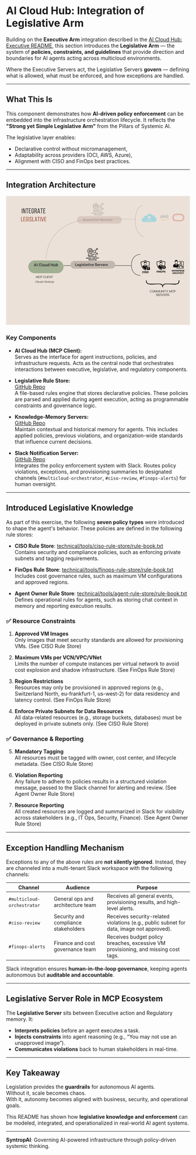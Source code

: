 # AI Cloud Hub: Integration of Legislative Arm

Building on the **Executive Arm** integration described in the [AI Cloud Hub: Executive README](ai-cloud-hub-executive.md), this section introduces the **Legislative Arm** — the system of **policies, constraints, and guidelines** that provide direction and boundaries for AI agents acting across multicloud environments.

Where the Executive Servers act, the Legislative Servers **govern** — defining what is allowed, what must be enforced, and how exceptions are handled.

---

## What This Is

This component demonstrates how **AI-driven policy enforcement** can be embedded into the infrastructure orchestration lifecycle. It reflects the **"Strong yet Simple Legislative Arm"** from the Pillars of Systemic AI.

The legislative layer enables:
- Declarative control without micromanagement,
- Adaptability across providers (OCI, AWS, Azure),
- Alignment with CISO and FinOps best practices.

---

## Integration Architecture

![Integration of Legislative Arm](images/integrate-Legislative.png)

### Key Components

- **AI Cloud Hub (MCP Client):**  
  Serves as the interface for agent instructions, policies, and infrastructure requests. Acts as the central node that orchestrates interactions between executive, legislative, and regulatory components.

- **Legislative Rule Store:**  
  [GitHub Repo](https://github.com/modelcontextprotocol/servers/tree/main/src/filesystem)  
  A file-based rules engine that stores declarative policies. These policies are parsed and applied during agent execution, acting as programmable constraints and governance logic.

- **Knowledge-Memory Servers:**  
  [GitHub Repo](https://github.com/modelcontextprotocol/servers/tree/main/src/memory)  
  Maintain contextual and historical memory for agents. This includes applied policies, previous violations, and organization-wide standards that influence current decisions.

- **Slack Notification Server:**  
  [GitHub Repo](https://github.com/modelcontextprotocol/servers/tree/main/src/slack)  
  Integrates the policy enforcement system with Slack. Routes policy violations, exceptions, and provisioning summaries to designated channels (`#multicloud-orchestrator`, `#ciso-review`, `#finops-alerts`) for human oversight.

---

## Introduced Legislative Knowledge

As part of this exercise, the following **seven policy types** were introduced to shape the agent's behavior. These policies are defined in the following rule stores:

- **CISO Rule Store**: [technical/tools/ciso-rule-store/rule-book.txt](../technical/tools/ciso-rule-store/rule-book.txt)  
  Contains security and compliance policies, such as enforcing private subnets and tagging requirements.

- **FinOps Rule Store**: [technical/tools/finops-rule-store/rule-book.txt](../technical/tools/finops-rule-store/rule-book.txt)  
  Includes cost governance rules, such as maximum VM configurations and approved regions.

- **Agent Owner Rule Store**: [technical/tools/agent-rule-store/rule-book.txt](../technical/tools/agent-rule-store/rule-book.txt)  
  Defines operational rules for agents, such as storing chat context in memory and reporting execution results.

### ✅ Resource Constraints
1. **Approved VM Images**  
   Only images that meet security standards are allowed for provisioning VMs. (See CISO Rule Store)

2. **Maximum VMs per VCN/VPC/VNet**  
   Limits the number of compute instances per virtual network to avoid cost explosion and shadow infrastructure. (See FinOps Rule Store)

3. **Region Restrictions**  
   Resources may only be provisioned in approved regions (e.g., Switzerland North, eu-frankfurt-1, us-west-2) for data residency and latency control. (See FinOps Rule Store)

4. **Enforce Private Subnets for Data Resources**  
   All data-related resources (e.g., storage buckets, databases) must be deployed in private subnets only. (See CISO Rule Store)

### ✅ Governance & Reporting
5. **Mandatory Tagging**  
   All resources must be tagged with owner, cost center, and lifecycle metadata. (See CISO Rule Store)

6. **Violation Reporting**  
   Any failure to adhere to policies results in a structured violation message, passed to the Slack channel for alerting and review. (See Agent Owner Rule Store)

7. **Resource Reporting**  
   All created resources are logged and summarized in Slack for visibility across stakeholders (e.g., IT Ops, Security, Finance). (See Agent Owner Rule Store)

---

## Exception Handling Mechanism

Exceptions to any of the above rules are **not silently ignored**. Instead, they are channeled into a multi-tenant Slack workspace with the following channels:

| Channel | Audience | Purpose |
|--------|----------|---------|
| `#multicloud-orchestrator` | General ops and architecture team | Receives all general events, provisioning results, and high-level alerts. |
| `#ciso-review`             | Security and compliance stakeholders | Receives security-related violations (e.g., public subnet for data, image not approved). |
| `#finops-alerts`           | Finance and cost governance team | Receives budget policy breaches, excessive VM provisioning, and missing cost tags. |

Slack integration ensures **human-in-the-loop governance**, keeping agents autonomous but **auditable and accountable**.

---

## Legislative Server Role in MCP Ecosystem

The **Legislative Server** sits between Executive action and Regulatory memory. It:

- **Interprets policies** before an agent executes a task.
- **Injects constraints** into agent reasoning (e.g., “You may not use an unapproved image”).
- **Communicates violations** back to human stakeholders in real-time.

---

## Key Takeaway

Legislation provides the **guardrails** for autonomous AI agents.  
Without it, scale becomes chaos.  
With it, autonomy becomes aligned with business, security, and operational goals.

This README has shown how **legislative knowledge and enforcement** can be modeled, integrated, and operationalized in real-world AI agent systems.

---

**SyntropAI**: Governing AI-powered infrastructure through policy-driven systemic thinking.
